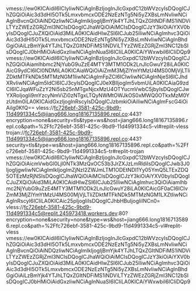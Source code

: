 vmess://ew0KICAidiI6ICIyIiwNCiAgInBzIjogInJlcGxpdC12bWVzcyIsDQogICJhZGQiOiAic3d3dHI5OTk5LmxvbmcxODE2NzEzNTg5Ni5yZXBsLmNvIiwNCiAgInBvcnQiOiAiNDQzIiwNCiAgImlkIjogIjBmYjk4YTJhLTQxZGItNDFiMS1iNDViLTYzZWEzZGRjZmI3NCIsDQogICJhaWQiOiAiMCIsDQogICJzY3kiOiAiYXV0byIsDQogICJuZXQiOiAid3MiLA0KICAidHlwZSI6ICJub25lIiwNCiAgImhvc3QiOiAic3d3dHI5OTk5LmxvbmcxODE2NzEzNTg5Ni5yZXBsLmNvIiwNCiAgInBhdGgiOiAiLzBmYjk4YTJhLTQxZGItNDFiMS1iNDViLTYzZWEzZGRjZmI3NC12bSIsDQogICJ0bHMiOiAidGxzIiwNCiAgInNuaSI6ICIiLA0KICAiYWxwbiI6ICIiDQp9
vmess://ew0KICAidiI6ICIyIiwNCiAgInBzIjogInJlcGxpdC12bWVzcyIsDQogICJhZGQiOiAiamlhbmc2NjYubG9uZzE4MTY3MTM1ODk2LnJlcGwuY28iLA0KICAicG9ydCI6ICI0NDMiLA0KICAiaWQiOiAiZmM3MjZlYmYtMzU4MS00MjVjLTliZDktMTFkNDk5MTMzNGM1IiwNCiAgImFpZCI6ICIwIiwNCiAgInNjeSI6ICJhdXRvIiwNCiAgIm5ldCI6ICJ3cyIsDQogICJ0eXBlIjogIm5vbmUiLA0KICAiaG9zdCI6ICJqaWFuZzY2Ni5sb25nMTgxNjcxMzU4OTYucmVwbC5jbyIsDQogICJwYXRoIjogIi9mYzcyNmViZi0zNTgxLTQyNWMtOWJkOS0xMWQ0OTkxMzM0YzUtdm0iLA0KICAidGxzIjogInRscyIsDQogICJzbmkiOiAiIiwNCiAgImFscG4iOiAiIg0KfQ==
vless://fc726ebf-3581-425c-9bd9-11d4991334c5@jiang666.long18167135896.repl.co:443?encryption=none&security=tls&type=ws&host=jiang666.long18167135896.repl.co&path=%2Ffc726ebf-3581-425c-9bd9-11d4991334c5-vl#replit-vless
trojan://fc726ebf-3581-425c-9bd9-11d4991334c5@jiang666.long18167135896.repl.co:443?security=tls&type=ws&host=jiang666.long18167135896.repl.co&path=%2Ffc726ebf-3581-425c-9bd9-11d4991334c5-tr#replit-trojan
vmess://ew0KICAidiI6ICIyIiwNCiAgInBzIjogInJlcGxpdC12bWVzcyIsDQogICJhZGQiOiAicmVwbGl0LjI0NTk3MzQxOC53b3JrZXJzLmRldiIsDQogICJwb3J0IjogIjgwIiwNCiAgImlkIjogImZjNzI2ZWJmLTM1ODEtNDI1Yy05YmQ5LTExZDQ5OTEzMzRjNSIsDQogICJhaWQiOiAiMCIsDQogICJzY3kiOiAiYXV0byIsDQogICJuZXQiOiAid3MiLA0KICAidHlwZSI6ICJub25lIiwNCiAgImhvc3QiOiAiamlhbmc2NjYubG9uZzE4MTY3MTM1ODk2LnJlcGwuY28iLA0KICAicGF0aCI6ICIvZmM3MjZlYmYtMzU4MS00MjVjLTliZDktMTFkNDk5MTMzNGM1LXZtIiwNCiAgInRscyI6ICIiLA0KICAic25pIjogIiIsDQogICJhbHBuIjogIiINCn0=
vless://fc726ebf-3581-425c-9bd9-11d4991334c5@replit.245973418.workers.dev:80?encryption=none&security=none&type=ws&host=jiang666.long18167135896.repl.co&path=%2Ffc726ebf-3581-425c-9bd9-11d4991334c5-vl#replit-vless
vmess://ew0KICAidiI6ICIyIiwNCiAgInBzIjogInJlcGxpdC12bWVzcyIsDQogICJhZGQiOiAic3d3dHI5OTk5LmxvbmcxODE2NzEzNTg5Ni5yZXBsLmNvIiwNCiAgInBvcnQiOiAiNDQzIiwNCiAgImlkIjogIjBmYjk4YTJhLTQxZGItNDFiMS1iNDViLTYzZWEzZGRjZmI3NCIsDQogICJhaWQiOiAiMCIsDQogICJzY3kiOiAiYXV0byIsDQogICJuZXQiOiAid3MiLA0KICAidHlwZSI6ICJub25lIiwNCiAgImhvc3QiOiAic3d3dHI5OTk5LmxvbmcxODE2NzEzNTg5Ni5yZXBsLmNvIiwNCiAgInBhdGgiOiAiLzBmYjk4YTJhLTQxZGItNDFiMS1iNDViLTYzZWEzZGRjZmI3NC12bSIsDQogICJ0bHMiOiAidGxzIiwNCiAgInNuaSI6ICIiLA0KICAiYWxwbiI6ICIiDQp9
